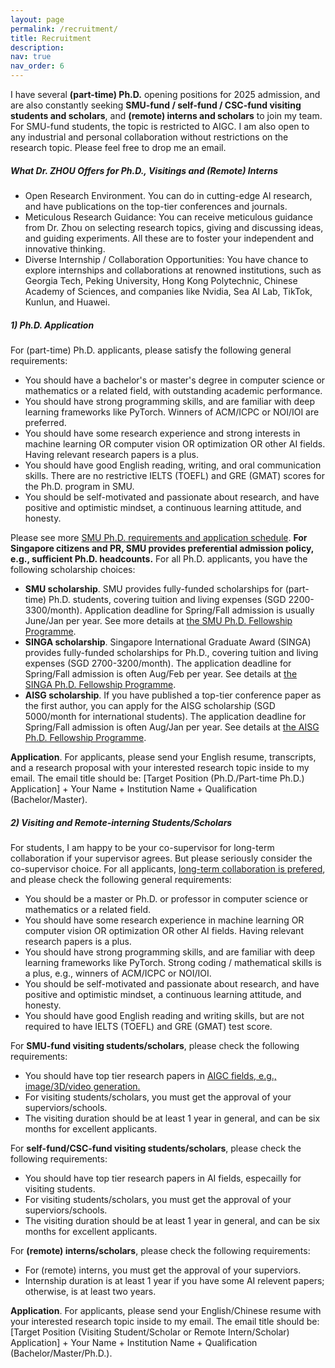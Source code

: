 ```yaml
---
layout: page
permalink: /recruitment/
title: Recruitment
description: 
nav: true
nav_order: 6
---
```


I have several **(part-time) Ph.D.** opening positions for 2025 admission, and are also constantly seeking **SMU-fund / self-fund / CSC-fund visiting students and scholars**, and **(remote) interns and scholars** to join my team. For SMU-fund students, the topic is restricted to AIGC. I am also open to any industrial and personal collaboration without restrictions on the research topic. Please feel free to drop me an email. 

#####  **What Dr. ZHOU Offers for Ph.D.,  Visitings and (Remote) Interns**
  * Open Research Environment. You can do in cutting-edge AI research, and have publications on the top-tier conferences and journals.
  * Meticulous Research Guidance: You can receive meticulous guidance from Dr. Zhou on selecting research topics, giving and discussing ideas, and guiding experiments. All these are to foster your independent and innovative thinking.
  * Diverse Internship / Collaboration Opportunities: You have chance to explore internships and collaborations at renowned institutions, such as Georgia Tech, Peking University, Hong Kong Polytechnic, Chinese Academy of Sciences, and  companies like Nvidia, Sea AI Lab, TikTok, Kunlun, and Huawei.



#####  **1) Ph.D. Application**
For (part-time) Ph.D. applicants, please satisfy the following general requirements:

  * You should have a bachelor's or master's degree in computer science or mathematics or a related field, with outstanding academic performance.
  * You should have strong programming skills, and are familiar with deep learning frameworks like PyTorch. Winners of ACM/ICPC or NOI/IOI are preferred.
  * You should have some research experience and strong interests in machine learning OR computer vision OR optimization OR other AI fields. Having relevant research papers is a plus.
  * You should have good English reading, writing, and oral communication skills. There are no restrictive IELTS (TOEFL) and GRE (GMAT) scores for the Ph.D. program in SMU. 
  * You should be self-motivated and passionate about research, and have positive and optimistic mindset, a continuous learning attitude, and honesty.

 <!-- The English requirement for admission to SUTD's PhD program is approximately:TOEFL >=90, IELTS >=6.5. -->
Please see more <a href="https://computing.smu.edu.sg/phd/online-application">SMU Ph.D. requirements and application schedule</a>.  **For Singapore citizens and PR, SMU provides  preferential admission policy, e.g., sufficient Ph.D. headcounts.** For all Ph.D. applicants, you have the following scholarship choices: 
  * **SMU scholarship**. SMU provides fully-funded scholarships for (part-time)  Ph.D. students, covering tuition and living expenses (SGD 2200-3300/month). Application deadline for Spring/Fall admission is usually June/Jan per year. See more details at <a href="https://computing.smu.edu.sg/phd/admissions-fees-scholarships">the SMU Ph.D. Fellowship Programme</a>.  
  * **SINGA scholarship**. Singapore International Graduate Award (SINGA) provides fully-funded scholarships for Ph.D., covering tuition and living expenses (SGD 2700-3200/month). The application deadline for Spring/Fall admission is often Aug/Feb per year. See details at <a href="https://www.a-star.edu.sg/Scholarships/for-graduate-studies/singapore-international-graduate-award-singa">the SINGA Ph.D. Fellowship Programme</a>. 
  * **AISG scholarship**. If you have published a top-tier conference paper as the first author, you can apply for the AISG scholarship (SGD 5000/month for international students). The application deadline for Spring/Fall admission is often Aug/Jan per year. See details at <a href="https://aisingapore.org/research/phd-fellowship-programme/">the AISG Ph.D. Fellowship Programme</a>.  
  <!-- * If you hold Singapore Citizen/PR status, there are more scholarship options available (please email for consultation). -->

**Application**. For applicants, please send your English resume, transcripts, and a research proposal with your interested research topic inside  to  my email. The email title should be: [Target Position (Ph.D./Part-time Ph.D.) Application] + Your Name + Institution Name + Qualification (Bachelor/Master).


#####  **2) Visiting and Remote-interning Students/Scholars**
For students, I am happy to be your co-supervisor for long-term collaboration if your supervisor agrees. But please seriously consider the co-supervisor choice.  For all applicants, <u>long-term collaboration is prefered</u>, and please check the following general requirements:

  * You should be a master or Ph.D. or professor in computer science or mathematics or a related field.
  * You should have some research experience in machine learning OR computer vision OR optimization OR other AI fields. Having relevant research papers is a plus.
  * You should have strong programming skills, and are familiar with deep learning frameworks like PyTorch.  Strong coding / mathematical skills is a plus, e.g., winners of ACM/ICPC or NOI/IOI. 
  * You should be self-motivated and passionate about research, and have positive and optimistic mindset, a continuous learning attitude, and honesty.
  * You should have good English reading and writing skills, but are not required to have IELTS (TOEFL) and GRE (GMAT) test score. 

For **SMU-fund visiting students/scholars**, please check the following requirements:
  * You should have top tier research papers in <u>AIGC fields, e.g., image/3D/video generation.</u>  
  * For visiting students/scholars, you must get the approval of your superviors/schools.  
  * The visiting duration should be at least 1 year in general, and can be six months for excellent applicants. 

For **self-fund/CSC-fund visiting students/scholars**, please check the following requirements:
  * You should have top tier research papers in AI fields, especailly for visiting students.  
  * For visiting students/scholars, you must get the approval of your superviors/schools. 
  * The visiting duration should be at least 1 year in general, and can be six months for  excellent applicants. 


For **(remote) interns/scholars**, please check the following requirements:
  * For (remote) interns, you must get the approval of your superviors. 
  * Internship duration is at least 1 year if you have some AI relevent papers; otherwise, is at least two years. 
  
  
<!-- For **industrial interns**, I have some collaborations with industry, e.g., Kunlun 2050 Research and Co-CEO of Skywork AI. Please check the following requirements:
  * You should have top tier research papers in AI fields.  
  * You must get the approval of your superviors. 
  * The internship duration should be at least six months. Longer internship duration is a plus. 
  * You should pass the interview of the company.  -->
**Application**. For applicants, please send your English/Chinese resume  with your interested research topic inside to my email. The email title should be: [Target Position (Visiting Student/Scholar or Remote Intern/Scholar) Application] + Your Name + Institution Name + Qualification (Bachelor/Master/Ph.D.).
